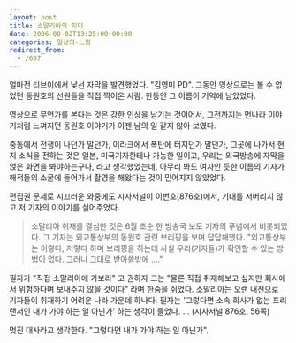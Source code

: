 ```yaml
---
layout: post
title: 소말리아의 피디
date: 2006-08-02T13:25:00+00:00
categories: 일상의-느낌
redirect_from:
  - /667
---
```


얼마전 티브이에서 낯선 자막을 발견했었다. "김영미 PD". 그동안 영상으로는 볼 수 없었던 동원호의 선원들을 직접 찍어온 사람. 한동안 그 이름이 기억에 남았었다.

영상으로 무언가를 본다는 것은 강한 인상을 남기는 것이어서, 그전까지는 먼나라 이야기처럼 느껴지던 동원호 이야기가 이젠 남의 일 같지 않아 보였다.

중동에서 전쟁이 나던가 말던가, 이라크에서 폭탄에 터지던가 말던가, 그곳에 나가서 현지 소식을 전하는 것은 일본, 미국기자한테나 가능한 일이고, 우리는 외국방송에 자막을 얹은 화면을 봐야하는구나, 라고 생각했었는데, 아무리 봐도 여자인 듯한 이름의 기자가 해적들의 소굴에 들어가서 촬영을 해왔다는 것이 믿어지지 않았었다.

편집권 문제로 시끄러운 와중에도 시사저널이 이번호(876호)에서, 기대를 저버리지 않고 저 기자의 이야기를 실어주었다.

> 소말리아 취재를 결심한 것은 6월 초순 한 방송국 보도 기자의 푸념에서 비롯되었다. 그 기자는 외교통상부의 동원호 관련 브리핑을 보며 답답해했다. "외교통상부는 이렇다, 저렇다 하며 브리핑을 하는데 사실 우리(기자들)가 확인할 수 있는 방법이 없다. 그러니 그대로 받아쓸밖에 ...."

필자가 "직접 소말리아에 가보라" 고 권하자 그는 "물론 직접 취재해보고 싶지만 회사에서 위험하다며 보내주지 않을 것이다" 라며 한숨을 쉬었다. 소말리아는 오랜 내전으로 기자들이 취재하기 어려운 나라 가운데 하나다. 필자는 '그렇다면 소속 회사가 없는 프리랜서인 내가 가야 하는 일 아닌가' 하는 생각이 들었다. ... (시사저널 876호, 56쪽)

멋진 대사라고 생각한다. "그렇다면 내가 가야 하는 일 아닌가".
<div id=comments>
</div>
